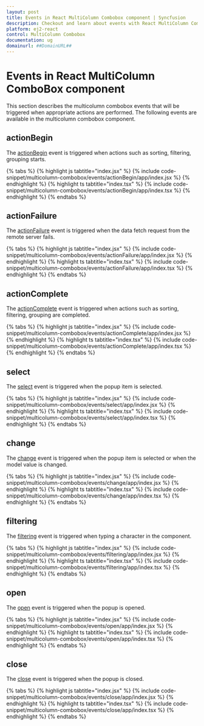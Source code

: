 ```yaml
---
layout: post
title: Events in React MultiColumn Combobox component | Syncfusion
description: Checkout and learn about events with React MultiColumn Combobox component of Syncfusion Essential JS 2 and more.
platform: ej2-react
control: MultiColumn Combobox
documentation: ug
domainurl: ##DomainURL##
---
```


# Events in React MultiColumn ComboBox component

This section describes the multicolumn combobox events that will be triggered when appropriate actions are performed. The following events are available in the multicolumn combobox component.

## actionBegin

The [actionBegin](https://ej2.syncfusion.com/react/documentation/api/multicolumn-combobox#actionbegin) event is triggered when actions such as sorting, filtering, grouping starts.

{% tabs %}
{% highlight js tabtitle="index.jsx" %}
{% include code-snippet/multicolumn-combobox/events/actionBegin/app/index.jsx %}
{% endhighlight %}
{% highlight ts tabtitle="index.tsx" %}
{% include code-snippet/multicolumn-combobox/events/actionBegin/app/index.tsx %}
{% endhighlight %}
{% endtabs %}

## actionFailure

The [actionFailure](https://ej2.syncfusion.com/react/documentation/api/multicolumn-combobox#actionfailure) event is triggered when the data fetch request from the remote server fails.

{% tabs %}
{% highlight js tabtitle="index.jsx" %}
{% include code-snippet/multicolumn-combobox/events/actionFailure/app/index.jsx %}
{% endhighlight %}
{% highlight ts tabtitle="index.tsx" %}
{% include code-snippet/multicolumn-combobox/events/actionFailure/app/index.tsx %}
{% endhighlight %}
{% endtabs %}

## actionComplete

The [actionComplete](https://ej2.syncfusion.com/react/documentation/api/multicolumn-combobox#actioncomplete) event is triggered when actions such as sorting, filtering, grouping are completed.

{% tabs %}
{% highlight js tabtitle="index.jsx" %}
{% include code-snippet/multicolumn-combobox/events/actionComplete/app/index.jsx %}
{% endhighlight %}
{% highlight ts tabtitle="index.tsx" %}
{% include code-snippet/multicolumn-combobox/events/actionComplete/app/index.tsx %}
{% endhighlight %}
{% endtabs %}

## select

The [select](https://ej2.syncfusion.com/react/documentation/api/multicolumn-combobox#select) event is triggered when the popup item is selected.

{% tabs %}
{% highlight js tabtitle="index.jsx" %}
{% include code-snippet/multicolumn-combobox/events/select/app/index.jsx %}
{% endhighlight %}
{% highlight ts tabtitle="index.tsx" %}
{% include code-snippet/multicolumn-combobox/events/select/app/index.tsx %}
{% endhighlight %}
{% endtabs %}

## change

The [change](https://ej2.syncfusion.com/react/documentation/api/multicolumn-combobox#change) event is triggered when the popup item is selected or when the model value is changed.

{% tabs %}
{% highlight js tabtitle="index.jsx" %}
{% include code-snippet/multicolumn-combobox/events/change/app/index.jsx %}
{% endhighlight %}
{% highlight ts tabtitle="index.tsx" %}
{% include code-snippet/multicolumn-combobox/events/change/app/index.tsx %}
{% endhighlight %}
{% endtabs %}

## filtering

The [filtering](https://ej2.syncfusion.com/react/documentation/api/multicolumn-combobox#filtering) event is triggered when typing a character in the component.

{% tabs %}
{% highlight js tabtitle="index.jsx" %}
{% include code-snippet/multicolumn-combobox/events/filtering/app/index.jsx %}
{% endhighlight %}
{% highlight ts tabtitle="index.tsx" %}
{% include code-snippet/multicolumn-combobox/events/filtering/app/index.tsx %}
{% endhighlight %}
{% endtabs %}

## open

The [open](https://ej2.syncfusion.com/react/documentation/api/multicolumn-combobox#open) event is triggered when the popup is opened.

{% tabs %}
{% highlight js tabtitle="index.jsx" %}
{% include code-snippet/multicolumn-combobox/events/open/app/index.jsx %}
{% endhighlight %}
{% highlight ts tabtitle="index.tsx" %}
{% include code-snippet/multicolumn-combobox/events/open/app/index.tsx %}
{% endhighlight %}
{% endtabs %}

## close

The [close](https://ej2.syncfusion.com/react/documentation/api/multicolumn-combobox#close) event is triggered when the popup is closed.

{% tabs %}
{% highlight js tabtitle="index.jsx" %}
{% include code-snippet/multicolumn-combobox/events/close/app/index.jsx %}
{% endhighlight %}
{% highlight ts tabtitle="index.tsx" %}
{% include code-snippet/multicolumn-combobox/events/close/app/index.tsx %}
{% endhighlight %}
{% endtabs %}
